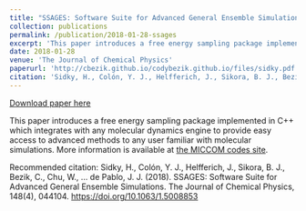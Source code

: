 ```yaml
---
title: "SSAGES: Software Suite for Advanced General Ensemble Simulations"
collection: publications
permalink: /publication/2018-01-28-ssages
excerpt: 'This paper introduces a free energy sampling package implemented in C++ which integrates with any molecular dynamics engine to provide easy access to advanced methods to any user familiar with molecular simulations. More information is available at [the MICCOM codes site](http://miccomcodes.org).'
date: 2018-01-28
venue: 'The Journal of Chemical Physics'
paperurl: 'http://cbezik.github.io/codybezik.github.io/files/sidky.pdf'
citation: 'Sidky, H., Colón, Y. J., Helfferich, J., Sikora, B. J., Bezik, C., Chu, W., … de Pablo, J. J. (2018). SSAGES: Software Suite for Advanced General Ensemble Simulations. The Journal of Chemical Physics, 148(4), 044104. https://doi.org/10.1063/1.5008853'
---
```


<a href='http://cbezik.github.io/codybezik.github.io/files/sidky.pdf'>Download paper here</a>

This paper introduces a free energy sampling package implemented in C++ which integrates with any molecular dynamics engine to provide easy access to advanced methods to any user familiar with molecular simulations. More information is available at [the MICCOM codes site](http://miccomcodes.org).

Recommended citation: Sidky, H., Colón, Y. J., Helfferich, J., Sikora, B. J., Bezik, C., Chu, W., … de Pablo, J. J. (2018). SSAGES: Software Suite for Advanced General Ensemble Simulations. The Journal of Chemical Physics, 148(4), 044104. https://doi.org/10.1063/1.5008853